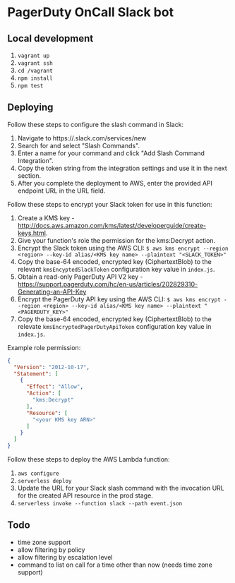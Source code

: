 # PagerDuty OnCall Slack bot

## Local development

1. `vagrant up`
1. `vagrant ssh`
1. `cd /vagrant`
1. `npm install`
1. `npm test`

## Deploying

Follow these steps to configure the slash command in Slack:

1. Navigate to https://<your-team-domain>.slack.com/services/new
1. Search for and select "Slash Commands".
1. Enter a name for your command and click "Add Slash Command Integration".
1. Copy the token string from the integration settings and use it in the next section.
1. After you complete the deployment to AWS, enter the provided API endpoint URL in the URL field.

Follow these steps to encrypt your Slack token for use in this function:

1. Create a KMS key - http://docs.aws.amazon.com/kms/latest/developerguide/create-keys.html.
1. Give your function's role the permission for the kms:Decrypt action.
1. Encrypt the Slack token using the AWS CLI: `$ aws kms encrypt --region <region> --key-id alias/<KMS key name> --plaintext "<SLACK_TOKEN>"`
1. Copy the base-64 encoded, encrypted key (CiphertextBlob) to the relevant `kmsEncyptedSlackToken` configuration key value in `index.js`.
1. Obtain a read-only PagerDuty API V2 key - https://support.pagerduty.com/hc/en-us/articles/202829310-Generating-an-API-Key
1. Encrypt the PagerDuty API key using the AWS CLI: `$ aws kms encrypt --region <region> --key-id alias/<KMS key name> --plaintext "<PAGERDUTY_KEY>"`
1. Copy the base-64 encoded, encrypted key (CiphertextBlob) to the relevate `kmsEncryptedPagerDutyApiToken` configuration key value in `index.js`.

Example role permission:
```json
{
  "Version": "2012-10-17",
  "Statement": [
    {
      "Effect": "Allow",
      "Action": [
        "kms:Decrypt"
      ],
      "Resource": [
        "<your KMS key ARN>"
      ]
    }
  ]
}
```

Follow these steps to deploy the AWS Lambda function:

1. `aws configure`
1. `serverless deploy`
1. Update the URL for your Slack slash command with the invocation URL for the created API resource in the prod stage.
1. `serverless invoke --function slack --path event.json`

## Todo

* time zone support
* allow filtering by policy
* allow filtering by escalation level
* command to list on call for a time other than now (needs time zone support)
